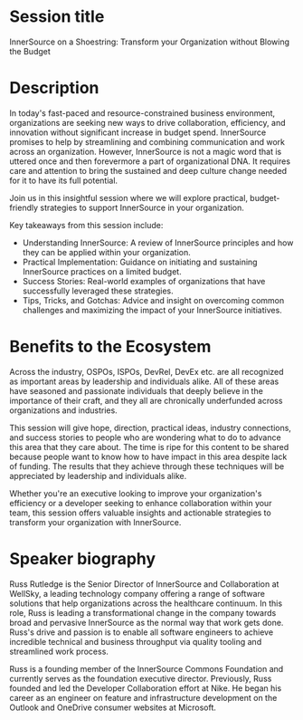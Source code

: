# Session title

InnerSource on a Shoestring: Transform your Organization without Blowing the Budget

# Description

In today's fast-paced and resource-constrained business environment, organizations are seeking new ways to drive collaboration, efficiency, and innovation without significant increase in budget spend.
InnerSource promises to help by streamlining and combining communication and work across an organization.
However, InnerSource is not a magic word that is uttered once and then forevermore a part of organizational DNA.
It requires care and attention to bring the sustained and deep culture change needed for it to have its full potential.

Join us in this insightful session where we will explore practical, budget-friendly strategies to support InnerSource in your organization.

Key takeaways from this session include:
* Understanding InnerSource: A review of InnerSource principles and how they can be applied within your organization.
* Practical Implementation: Guidance on initiating and sustaining InnerSource practices on a limited budget.
* Success Stories: Real-world examples of organizations that have successfully leveraged these strategies.
* Tips, Tricks, and Gotchas: Advice and insight on overcoming common challenges and maximizing the impact of your InnerSource initiatives.

# Benefits to the Ecosystem

Across the industry, OSPOs, ISPOs, DevRel, DevEx etc. are all recognized as important areas by leadership and individuals alike.
All of these areas have seasoned and passionate individuals that deeply believe in the importance of their craft, and they all are chronically underfunded across organizations and industries.

This session will give hope, direction, practical ideas, industry connections, and success stories to people who are wondering what to do to advance this area that they care about.
The time is ripe for this content to be shared because people want to know how to have impact in this area despite lack of funding.
The results that they achieve through these techniques will be appreciated by leadership and individuals alike.

Whether you're an executive looking to improve your organization's efficiency or a developer seeking to enhance collaboration within your team, this session offers valuable insights and actionable strategies to transform your organization with InnerSource.

# Speaker biography

Russ Rutledge is the Senior Director of InnerSource and Collaboration at WellSky, a leading technology company offering a range of software solutions that help organizations across the healthcare continuum.
In this role, Russ is leading a transformational change in the company towards broad and pervasive InnerSource as the normal way that work gets done.
Russ's drive and passion is to enable all software engineers to achieve incredible technical and business throughput via quality tooling and streamlined work process.

Russ is a founding member of the InnerSource Commons Foundation and currently serves as the foundation executive director.
Previously, Russ founded and led the Developer Collaboration effort at Nike.
He began his career as an engineer on feature and infrastructure development on the Outlook and OneDrive consumer websites at Microsoft.
